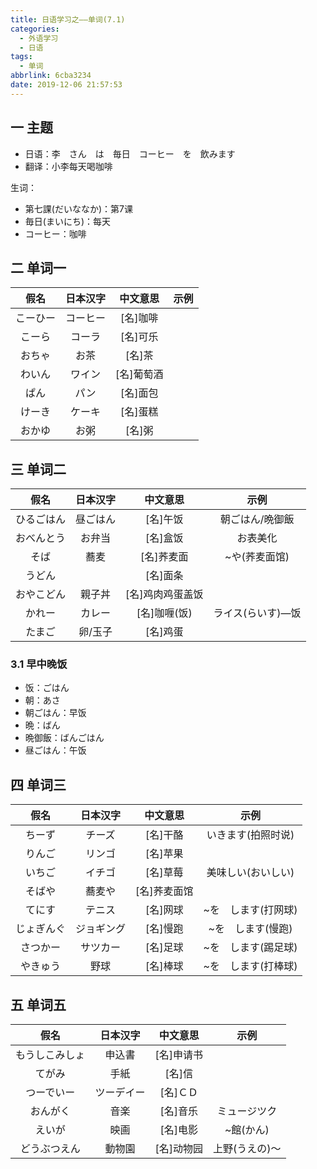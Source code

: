 ```yaml
---
title: 日语学习之——单词(7.1)
categories:
  - 外语学习
  - 日语
tags:
  - 单词
abbrlink: 6cba3234
date: 2019-12-06 21:57:53
---
```

## 一 主题
* 日语：李　さん　は　毎日　コーヒー　を　飲みます
* 翻译：小李每天喝咖啡

生词：
* 第七課(だいななか)：第7课
* 毎日(まいにち)：每天
* コーヒー：咖啡

<!--more-->
## 二 单词一 

|   假名   | 日本汉字 |  中文意思  | 示例 |
| :------: | :------: | :--------: | :--: |
| こーひー | コーヒー |  [名]咖啡  |      |
|  こーら  |  コーラ  |  [名]可乐  |      |
|  おちゃ  |   お茶   |   [名]茶   |      |
|  わいん  |  ワイン  | [名]葡萄酒 |      |
|   ぱん   |   パン   |  [名]面包  |      |
|  けーき  |  ケーキ  |  [名]蛋糕  |      |
|  おかゆ  |   お粥   |   [名]粥   |      |

## 三 单词二

|    假名    | 日本汉字 |     中文意思     |       示例        |
| :--------: | :------: | :--------------: | :---------------: |
| ひるごはん | 昼ごはん |     [名]午饭     |  朝ごはん/晩御飯  |
| おべんとう |  お弁当  |     [名]盒饭     |     お表美化      |
|    そば    |   蕎麦   |    [名]荞麦面    |   ~や(荞麦面馆)   |
|   うどん   |          |     [名]面条     |                   |
| おやこどん |  親子丼  | [名]鸡肉鸡蛋盖饭 |                   |
|   かれー   |  カレー  |   [名]咖喱(饭)   | ライス(らいす)—饭 |
|   たまご   | 卵/玉子  |     [名]鸡蛋     |                   |

###  3.1 早中晚饭

* 饭：ごはん
* 朝：あさ
* 朝ごはん：早饭
* 晩：ばん
* 晩御飯：ばんごはん
* 昼ごはん：午饭

## 四 单词三

|    假名    |  日本汉字  |   中文意思   |        示例         |
| :--------: | :--------: | :----------: | :-----------------: |
|   ちーず   |   チーズ   |   [名]干酪   | いきます(拍照时说)  |
|   りんご   |   リンゴ   |   [名]苹果   |                     |
|   いちご   |   イチゴ   |   [名]草莓   | 美味しい(おいしい)  |
|   そばや   |   蕎麦や   | [名]荞麦面馆 |                     |
|   てにす   |   テニス   |   [名]网球   | ~を　します(打网球) |
| じょぎんぐ | ジョギング |   [名]慢跑   |  ~を　します(慢跑)  |
|  さつかー  |  サツカー  |   [名]足球   | ~を　します(踢足球) |
|  やきゅう  |    野球    |   [名]棒球   | ~を　します(打棒球) |

## 五 单词五

|      假名      |  日本汉字  |  中文意思  |      示例      |
| :------------: | :--------: | :--------: | :------------: |
| もうしこみしょ |   申込書   | [名]申请书 |                |
|     てがみ     |    手紙    |   [名]信   |                |
|   つーでいー   | ツーデイー |  [名]ＣＤ  |                |
|    おんがく    |    音楽    |  [名]音乐  |  ミュージツク  |
|     えいが     |    映画    |  [名]电影  |   ~館(かん)    |
|  どうぶつえん  |   動物園   | [名]动物园 | 上野(うえの)～ |

